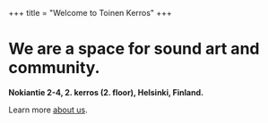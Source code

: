 +++
title = "Welcome to Toinen Kerros"
+++
# We are a space for sound art and community.  
**Nokiantie 2-4, 2. kerros (2. floor), Helsinki, Finland.**


Learn more [about us](/about/).

